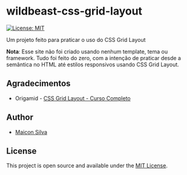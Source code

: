 # wildbeast-css-grid-layout

[![License: MIT](https://img.shields.io/badge/License-MIT-blue.svg)](https://opensource.org/licenses/MIT)

Um projeto feito para praticar o uso do CSS Grid Layout

**Nota**: Esse site não foi criado usando nenhum template, tema ou framework. Tudo foi feito do zero, com a intenção de praticar desde a semântica no HTML até estilos responsivos usando CSS Grid Layout.

## Agradecimentos

- Origamid - [CSS Grid Layout - Curso Completo](https://www.youtube.com/watch?v=hKXOVD2Yrj8&t=182s)

## Author

- [Maicon Silva](https://www.maiconsilva.com)

## License

This project is open source and available under the [MIT License](LICENSE).
